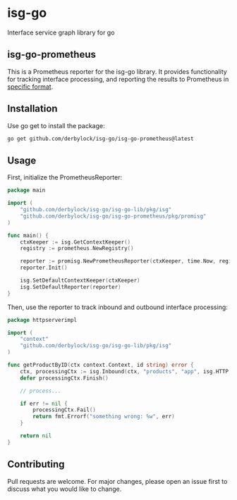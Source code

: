 # isg-go
Interface service graph library for go

## isg-go-prometheus

This is a Prometheus reporter for the isg-go library. It provides functionality for tracking interface processing, and reporting the results to Prometheus in [specific format](docs/metrics.md).

## Installation

Use go get to install the package:

```bash
go get github.com/derbylock/isg-go/isg-go-prometheus@latest
```

## Usage
First, initialize the PrometheusReporter:

```go
package main

import (
    "github.com/derbylock/isg-go/isg-go-lib/pkg/isg"
    "github.com/derbylock/isg-go/isg-go-prometheus/pkg/promisg"
)

func main() {
    ctxKeeper := isg.GetContextKeeper()
    registry := prometheus.NewRegistry()

    reporter := promisg.NewPrometheusReporter(ctxKeeper, time.Now, registry)
    reporter.Init()

    isg.SetDefaultContextKeeper(ctxKeeper)
    isg.SetDefaultReporter(reporter)
}
```

Then, use the reporter to track inbound and outbound interface processing:

```go
package httpserverimpl

import (
    "context"
    "github.com/derbylock/isg-go/isg-go-lib/pkg/isg"
)

func getProductByID(ctx context.Context, id string) error {
    ctx, processingCtx := isg.Inbound(ctx, "products", "app", isg.HTTP, "getProductByID")
    defer processingCtx.Finish()

    // process...

    if err != nil {
        processingCtx.Fail()
        return fmt.Errorf("something wrong: %w", err)
    }

    return nil
}
```

## Contributing
Pull requests are welcome. For major changes, please open an issue first to discuss what you would like to change.